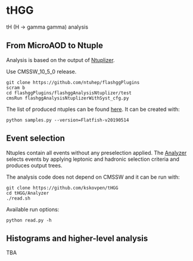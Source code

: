 # tHGG
tH (H -> gamma gamma) analysis

## From MicroAOD to Ntuple

Analysis is based on the output of
[Ntuplizer](https://github.com/ntuhep/flashggPlugins).

Use CMSSW_10_5_0 release.

```
git clone https://github.com/ntuhep/flashggPlugins
scram b
cd flashggPlugins/flashggAnalysisNtuplizer/test
cmsRun flashggAnalysisNtuplizerWithSyst_cfg.py
```

The list of produced ntuples can be found
[here](https://github.com/kskovpen/tHGG/blob/master/Analyzer/samples.xml).
It can be created with:

```
python samples.py --version=Flatfish-v20190514
```

## Event selection

Ntuples contain all events without any preselection applied. The
[Analyzer](https://github.com/kskovpen/tHGG/tree/master/Analyzer) 
selects events by applying leptonic and hadronic selection criteria
and produces output trees. 

The analysis code does not depend on CMSSW and it can be run with:

```
git clone https://github.com/kskovpen/tHGG
cd tHGG/Analyzer
./read.sh
```

Available run options:

```
python read.py -h
```

## Histograms and higher-level analysis

TBA
